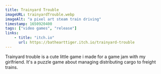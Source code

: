 ```yaml
---
title: Trainyard Trouble
imageURL: trainyardTrouble.webp
imageAlt: "a pixel art steam train driving"
timestamp: 1650920400
tags: ["video games", "release"]
links:
    - title: "itch.io"
      url: https://bathearttiger.itch.io/trainyard-trouble
---
```


Trainyard trouble is a cute little game i made for a game jam with my girlfriend. It's a puzzle game about managing distributing cargo to freight trains.
<!--more-->